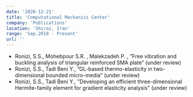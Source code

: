 ```yaml
---
date: '2020-12-21'
title: 'Computational Mechanics Center'
company: 'Publications'
location: 'Shiraz, Iran'
range: 'Sep.2018 - Present'
url: ''
---
```


-  Ronizi, S.S., Mohebpour S.R. , Malekzadeh P. , ”Free vibration and buckling analysis of triangular reinforced SMA plate” (under review)
-  Ronizi, S.S., Tadi Beni Y., ”GL-based thermo-elasticity in two-dimensional bounded micro-media” (under review)
- Ronizi, S.S., Tadi Beni Y., ”Developing an efficient three-dimensional Hermite-family element for gradient elasticity analysis” (under review)
